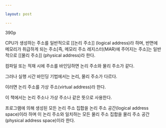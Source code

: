 ```yaml
---

layout: post

---
```


390p

CPU가 생성하는 주소를 일반적으로 [[논리 주소]] (logical address)라 하며, 반면에 메모리가 취급하게 되는 주소[즉, 메모리 주소 레지스터(MAR)에 주어지는 주소]는 일반적으로 [[물리 주소]] (physical address)라 한다.

컴파일 또는 적재 시에 주소를 바인딩하면 논리 주소와 물리 주소가 같다.

그러나 실행 시간 바인딩 기법에서는 논리, 물리 주소가 다르다.

이러면 논리 주소를 가상 주소(virtual address)라 한다.

이 책에서는 논리 주소나 가상 주소나 같은 뜻으로 사용한다.

프로그램에 의해 생성된 모든 논리 주소 집합을 논리 주소 공간(logical address space)이라 하며 이 논리 주소와 일치하는 모든 물리 주소 집합을 물리 주소 공간(physical address space)이라 한다.